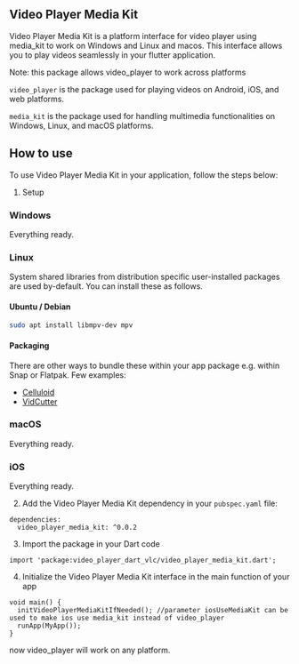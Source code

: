 ## Video Player Media Kit
Video Player Media Kit is a platform interface for video player using media_kit to work on Windows and Linux and macos. This interface allows you to play videos seamlessly in your flutter application.

Note: this package allows video_player to work across platforms

`video_player` is the package used for playing videos on Android, iOS, and web platforms.

`media_kit` is the package used for handling multimedia functionalities on Windows, Linux, and macOS platforms.

## How to use
To use Video Player Media Kit in your application, follow the steps below:

1. Setup

### Windows

Everything ready.

### Linux

System shared libraries from distribution specific user-installed packages are used by-default. You can install these as follows.

#### Ubuntu / Debian

```bash
sudo apt install libmpv-dev mpv
```

#### Packaging

There are other ways to bundle these within your app package e.g. within Snap or Flatpak. Few examples:

- [Celluloid](https://github.com/celluloid-player/celluloid/blob/master/flatpak/io.github.celluloid_player.Celluloid.json)
- [VidCutter](https://github.com/ozmartian/vidcutter/tree/master/_packaging)

### macOS

Everything ready.

### iOS

Everything ready.


2. Add the Video Player Media Kit dependency in your `pubspec.yaml` file:

```
dependencies:
  video_player_media_kit: ^0.0.2
```

3.  Import the package in your Dart code
```
import 'package:video_player_dart_vlc/video_player_media_kit.dart';
```

4.  Initialize the Video Player Media Kit interface in the main function of your app

```
void main() {
  initVideoPlayerMediaKitIfNeeded(); //parameter iosUseMediaKit can be used to make ios use media_kit instead of video_player
  runApp(MyApp());
}
```

now video_player will work on any platform.

